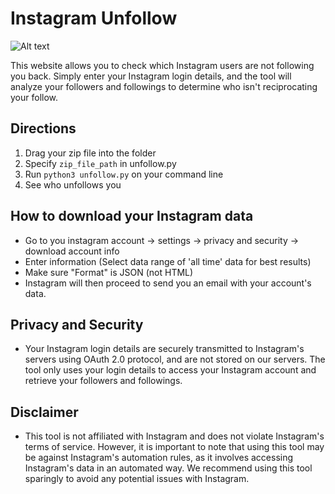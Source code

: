 # Instagram Unfollow

![Alt text](https://theflashblog.com/wp-content/uploads/2023/03/How-to-Mass-Unfollow-on-Instagram.webp)


This website allows you to check which Instagram users are not following you back. Simply enter your Instagram login details, and the tool will analyze your followers and followings to determine who isn't reciprocating your follow.

## Directions 

1. Drag your zip file into the folder
2. Specify ```zip_file_path``` in unfollow.py
3. Run ```python3 unfollow.py``` on your command line
4. See who unfollows you

## How to download your Instagram data

* Go to you instagram account -> settings -> privacy and security -> download account info
* Enter information (Select data range of 'all time' data for best results)
* Make sure "Format" is JSON (not HTML)
* Instagram will then proceed to send you an email with your account's data.

## Privacy and Security

* Your Instagram login details are securely transmitted to Instagram's servers using OAuth 2.0 protocol, and are not stored on our servers. The tool only uses your login details to access your Instagram account and retrieve your followers and followings.

## Disclaimer

* This tool is not affiliated with Instagram and does not violate Instagram's terms of service. However, it is important to note that using this tool may be against Instagram's automation rules, as it involves accessing Instagram's data in an automated way. We recommend using this tool sparingly to avoid any potential issues with Instagram.
